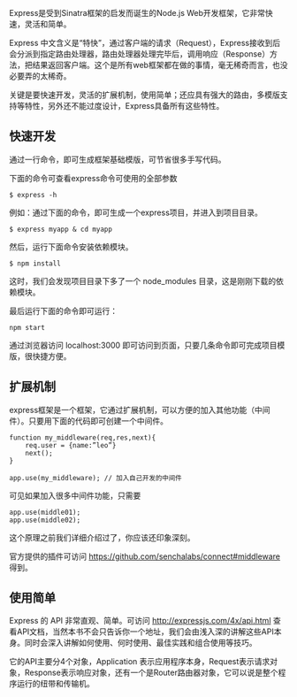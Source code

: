 Express是受到Sinatra框架的启发而诞生的Node.js Web开发框架，它非常快速，灵活和简单。

Express 中文含义是“特快”，通过客户端的请求（Request），Express接收到后会分派到指定路由处理器，路由处理器处理完毕后，调用响应（Response）方法，把结果返回客户端。这个是所有web框架都在做的事情，毫无稀奇而言，也没必要弄的太稀奇。

关键是要快速开发，灵活的扩展机制，使用简单；还应具有强大的路由，多模版支持等特性，另外还不能过度设计，Express具备所有这些特性。

## 快速开发

通过一行命令，即可生成框架基础模版，可节省很多手写代码。

下面的命令可查看express命令可使用的全部参数
```
$ express -h
```
例如：通过下面的命令，即可生成一个express项目，并进入到项目目录。
```
$ express myapp & cd myapp
```
然后，运行下面命令安装依赖模块。
```
$ npm install
```
这时，我们会发现项目目录下多了一个 node_modules 目录，这是刚刚下载的依赖模块。

最后运行下面的命令即可运行：
```
npm start
```
通过浏览器访问 localhost:3000 即可访问到页面，只要几条命令即可完成项目模版，很快捷方便。

## 扩展机制

express框架是一个框架，它通过扩展机制，可以方便的加入其他功能（中间件）。只要用下面的代码即可创建一个中间件。
```
function my_middleware(req,res,next){
    req.user = {name:”leo”}
    next();
}

app.use(my_middleware); // 加入自己开发的中间件
```
可见如果加入很多中间件功能，只需要
```
app.use(middle01);
app.use(middle02);
```
这个原理之前我们详细介绍过了，你应该还印象深刻。

官方提供的插件可访问 https://github.com/senchalabs/connect#middleware 得到。

## 使用简单

Express 的 API 非常直观、简单。可访问 http://expressjs.com/4x/api.html 查看API文档，当然本书不会只告诉你一个地址，我们会由浅入深的讲解这些API本身。同时会深入讲解如何使用、何时使用、最佳实践和组合使用等技巧。

它的API主要分4个对象，Application 表示应用程序本身，Request表示请求对象，Response表示响应对象，还有一个是Router路由器对象，它可以说是整个程序运行的纽带和传输机。
